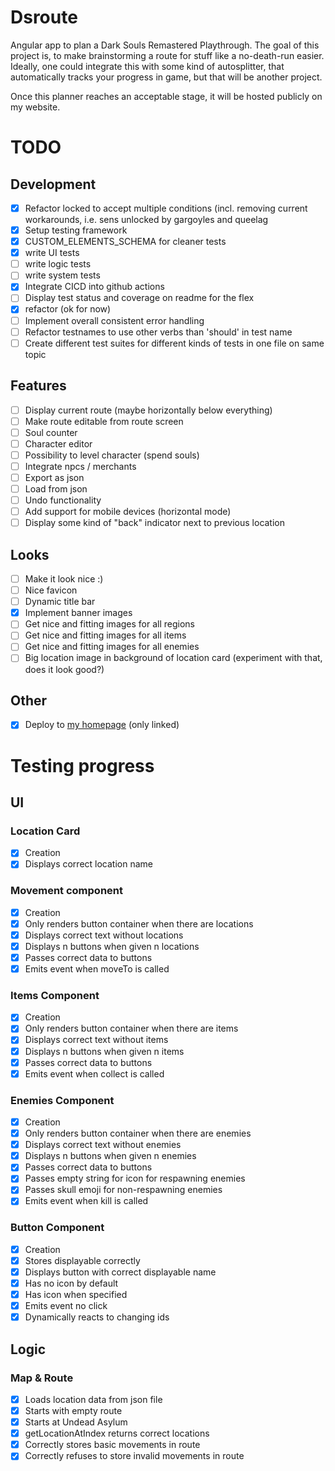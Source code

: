 # Dsroute
Angular app to plan a Dark Souls Remastered Playthrough. The goal of this project is, to make brainstorming a route for stuff like a no-death-run easier. Ideally, one could integrate this with some kind of autosplitter, that automatically tracks your progress in game, but that will be another project.

Once this planner reaches an acceptable stage, it will be hosted publicly on my website.

# TODO

## Development
- [x] Refactor locked to accept multiple conditions (incl. removing current workarounds, i.e. sens unlocked by gargoyles and queelag  
- [x] Setup testing framework  
- [x] CUSTOM_ELEMENTS_SCHEMA for cleaner tests  
- [x] write UI tests  
- [ ] write logic tests  
- [ ] write system tests  
- [x] Integrate CICD into github actions  
- [ ] Display test status and coverage on readme for the flex  
- [x] refactor (ok for now)
- [ ] Implement overall consistent error handling
- [ ] Refactor testnames to use other verbs than 'should' in test name
- [ ] Create different test suites for different kinds of tests in one file on same topic

## Features
- [ ] Display current route (maybe horizontally below everything)
- [ ] Make route editable from route screen
- [ ] Soul counter
- [ ] Character editor
- [ ] Possibility to level character (spend souls)
- [ ] Integrate npcs / merchants
- [ ] Export as json  
- [ ] Load from json  
- [ ] Undo functionality
- [ ] Add support for mobile devices (horizontal mode)
- [ ] Display some kind of "back" indicator next to previous location
      
## Looks
- [ ] Make it look nice :)
- [ ] Nice favicon
- [ ] Dynamic title bar
- [x] Implement banner images
- [ ] Get nice and fitting images for all regions
- [ ] Get nice and fitting images for all items
- [ ] Get nice and fitting images for all enemies
- [ ] Big location image in background of location card (experiment with that, does it look good?)

## Other
- [x] Deploy to [my homepage](https://www.sailsman.xyz) (only linked)

# Testing progress
## UI
### Location Card
- [x] Creation
- [x] Displays correct location name
### Movement component
- [x] Creation
- [x] Only renders button container when there are locations
- [x] Displays correct text without locations
- [x] Displays n buttons when given n locations
- [x] Passes correct data to buttons
- [x] Emits event when moveTo is called
### Items Component
- [x] Creation
- [x] Only renders button container when there are items
- [x] Displays correct text without items
- [x] Displays n buttons when given n items
- [x] Passes correct data to buttons
- [x] Emits event when collect is called
### Enemies Component
- [x] Creation
- [x] Only renders button container when there are enemies
- [x] Displays correct text without enemies
- [x] Displays n buttons when given n enemies
- [x] Passes correct data to buttons
- [x] Passes empty string for icon for respawning enemies
- [x] Passes skull emoji for non-respawning enemies
- [x] Emits event when kill is called
### Button Component
- [x] Creation
- [x] Stores displayable correctly
- [x] Displays button with correct displayable name
- [x] Has no icon by default
- [x] Has icon when specified
- [x] Emits event no click
- [x] Dynamically reacts to changing ids

## Logic
### Map & Route
- [x] Loads location data from json file
- [x] Starts with empty route
- [x] Starts at Undead Asylum
- [x] getLocationAtIndex returns correct locations
- [x] Correctly stores basic movements in route
- [x] Correctly refuses to store invalid movements in route
